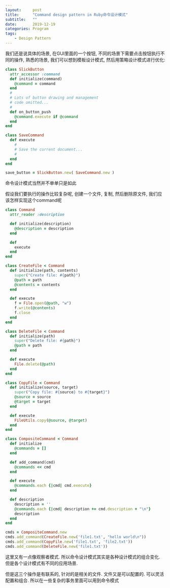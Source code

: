 ```yaml
---
layout:     post
title:      "Command design pattern in Ruby命令设计模式"
subtitle:   ""
date:       2019-12-19
categories: Program
tags:
    - Design Pattern
---
```


我们还是说具体的场景, 在GUI里面的一个按钮, 不同的场景下需要点击按钮执行不同的操作, 熟悉的场景, 我们可以想到模板设计模式, 然后用策略设计模式进行优化:

```ruby
class SlickButton
  attr_accessor :command
  def initialize(command)
    @command = command
  end
  #
  # Lots of button drawing and management
  # code omitted...
  #
  def on_button_push
    @command.execute if @command
  end
end

class SaveCommand
  def execute
    #
    # Save the current document...
    #
  end
end

save_button = SlickButton.new( SaveCommand.new )
```

命令设计模式当然并不单单只是如此

假设我们要执行的操作比较复杂呢, 创建一个文件, 复制, 然后删除原文件, 我们应该怎样实现这个command呢

```ruby
class Command
  attr_reader :description

  def initialize(description)
    @description = description
  end

  def
    execute
  end
end

class CreateFile < Command
  def initialize(path, contents)
    super("Create file: #{path}")
    @path = path
    @contents = contents
  end

  def execute
    f = File.open(@path, "w")
    f.write(@contents)
    f.close
  end
end

class DeleteFile < Command
  def initialize(path)
    super("Delete file: #{path}")
    @path = path
  end

  def execute
    File.delete(@path)
  end
end

class CopyFile < Command
  def initialize(source, target)
    super("Copy file: #{source} to #{target}")
    @source = source
    @target = target
  end

  def execute
    FileUtils.copy(@source, @target)
  end
end

class CompositeCommand < Command
  def initialize
    @commands = []
  end

  def add_command(cmd)
    @commands << cmd
  end

  def execute
    @commands.each {|cmd| cmd.execute}
  end

  def description
    description = ''
    @commands.each {|cmd| description += cmd.description + "\n"}
    description
  end
end

cmds = CompositeCommand.new
cmds.add_command(CreateFile.new('file1.txt', "hello world\n"))
cmds.add_command(CopyFile.new('file1.txt', 'file2.txt'))
cmds.add_command(DeleteFile.new('file1.txt'))
```

这里又有一点像观察者模式. 所以命令设计模式其实是各种设计模式的组合变化. 但是各个设计模式有不同的应用场景.

但是这三个操作是有联系的, 针对的是相关的文件.  文件又是可以配置的. 可以灵活配置和组合. 所以在一些复杂的事务里面可以用到命令模式
